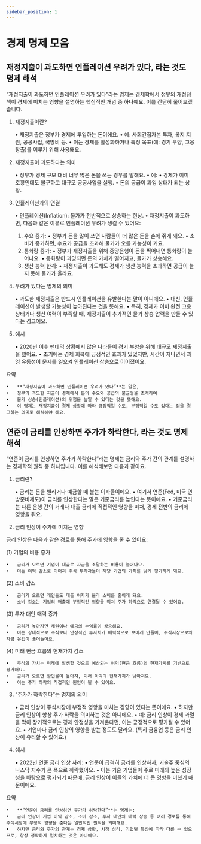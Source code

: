 ```yaml
---
sidebar_position: 1
---
```


# 경제 명제 모음  


## 재정지출이 과도하면 인플레이션 우려가 있다, 라는 것도 명제 해석  

“재정지출이 과도하면 인플레이션 우려가 있다”라는 명제는 경제학에서 정부의 재정정책이 경제에 미치는 영향을 설명하는 핵심적인 개념 중 하나예요. 이를 간단히 풀어보겠습니다.

1. 재정지출이란?

	•	재정지출은 정부가 경제에 투입하는 돈이에요.
	•	예: 사회간접자본 투자, 복지 지원, 공공사업, 국방비 등.
	•	이는 경제를 활성화하거나 특정 목표(예: 경기 부양, 고용 창출)를 이루기 위해 사용돼요.

2. 재정지출이 과도하다는 의미

	•	정부가 경제 규모 대비 너무 많은 돈을 쓰는 경우를 말해요.
	•	예:
	•	경제가 이미 호황인데도 불구하고 대규모 공공사업을 실행.
	•	돈의 공급이 과잉 상태가 되는 상황.

3. 인플레이션과의 연결

	•	인플레이션(Inflation): 물가가 전반적으로 상승하는 현상.
	•	재정지출이 과도하면, 다음과 같은 이유로 인플레이션 우려가 생길 수 있어요:
	1.	수요 증가:
	•	정부가 돈을 많이 쓰면 사람들이 더 많은 돈을 손에 쥐게 돼요.
	•	소비가 증가하면, 수요가 공급을 초과해 물가가 오를 가능성이 커요.
	2.	통화량 증가:
	•	정부가 재정지출을 위해 중앙은행이 돈을 찍어내면 통화량이 늘어나요.
	•	통화량이 과잉되면 돈의 가치가 떨어지고, 물가가 상승해요.
	3.	생산 능력 한계:
	•	재정지출이 과도해도 경제가 생산 능력을 초과하면 공급이 늘지 못해 물가가 올라요.

4. 우려가 있다는 명제의 의미

	•	과도한 재정지출은 반드시 인플레이션을 유발한다는 말이 아니에요.
	•	대신, 인플레이션이 발생할 가능성이 높아진다는 것을 뜻해요.
	•	특히, 경제가 이미 완전 고용 상태거나 생산 여력이 부족할 때, 재정지출이 추가적인 물가 상승 압력을 만들 수 있다는 경고예요.

5. 예시

	•	2020년 이후 팬데믹 상황에서 많은 나라들이 경기 부양을 위해 대규모 재정지출을 했어요.
	•	초기에는 경제 회복에 긍정적인 효과가 있었지만, 시간이 지나면서 과잉 유동성이 문제를 일으켜 인플레이션 상승으로 이어졌어요.

요약

	•	**“재정지출이 과도하면 인플레이션 우려가 있다”**는 말은,
	•	정부의 과도한 지출이 경제에서 돈의 수요와 공급의 불균형을 초래하여
	•	물가 상승(인플레이션)의 위험을 높일 수 있다는 것을 뜻해요.
	•	이 명제는 재정지출이 경제 상황에 따라 긍정적일 수도, 부정적일 수도 있다는 점을 경고하는 의미로 해석해야 해요.

##  연준이 금리를 인상하면 주가가 하락한다, 라는 것도 명제 해석


“연준이 금리를 인상하면 주가가 하락한다”라는 명제는 금리와 주가 간의 관계를 설명하는 경제학적 원칙 중 하나입니다. 이를 해석해보면 다음과 같아요.

1. 금리란?

	•	금리는 돈을 빌리거나 예금할 때 붙는 이자율이에요.
	•	여기서 연준(Fed, 미국 연방준비제도)이 금리를 인상한다는 말은 기준금리를 높인다는 뜻이에요.
	•	기준금리는 다른 은행 간의 거래나 대출 금리에 직접적인 영향을 미쳐, 경제 전반의 금리에 영향을 줘요.

2. 금리 인상이 주가에 미치는 영향

금리 인상은 다음과 같은 경로를 통해 주가에 영향을 줄 수 있어요:

(1) 기업의 비용 증가

	•	금리가 오르면 기업이 대출로 자금을 조달하는 비용이 늘어나요.
	•	이는 이익 감소로 이어져 주식 투자자들이 해당 기업의 가치를 낮게 평가하게 돼요.

(2) 소비 감소

	•	금리가 오르면 개인들도 대출 이자가 올라 소비를 줄이게 돼요.
	•	소비 감소는 기업의 매출에 부정적인 영향을 미쳐 주가 하락으로 연결될 수 있어요.

(3) 투자 대안 매력 증가

	•	금리가 높아지면 채권이나 예금의 수익률이 상승해요.
	•	이는 상대적으로 주식보다 안정적인 투자처가 매력적으로 보이게 만들어, 주식시장으로의 자금 유입이 줄어들어요.

(4) 미래 현금 흐름의 현재가치 감소

	•	주식의 가치는 미래에 발생할 것으로 예상되는 이익(현금 흐름)의 현재가치를 기반으로 평가해요.
	•	금리가 오르면 할인율이 높아져, 미래 이익의 현재가치가 낮아져요.
	•	이는 주가 하락의 직접적인 원인이 될 수 있어요.

3. “주가가 하락한다”는 명제의 의미

	•	금리 인상이 주식시장에 부정적 영향을 미치는 경향이 있다는 뜻이에요.
	•	하지만 금리 인상이 항상 주가 하락을 의미하는 것은 아니에요.
	•	예: 금리 인상이 경제 과열을 막아 장기적으로는 경제 안정성을 가져온다면, 이는 긍정적으로 평가될 수 있어요.
	•	기업마다 금리 인상의 영향을 받는 정도도 달라요. (특히 금융업 등은 금리 인상이 유리할 수 있어요.)

4. 예시

	•	2022년 연준 금리 인상 사례:
	•	연준이 급격히 금리를 인상하자, 기술주 중심의 나스닥 지수가 큰 폭으로 하락했어요.
	•	이는 기술 기업들이 주로 미래의 높은 성장성을 바탕으로 평가되기 때문에, 금리 인상이 이들의 가치에 더 큰 영향을 미쳤기 때문이에요.

요약

	•	**“연준이 금리를 인상하면 주가가 하락한다”**는 명제는:
	•	금리 인상이 기업 이익 감소, 소비 감소, 투자 대안의 매력 상승 등 여러 경로를 통해 주식시장에 부정적 영향을 준다는 일반적인 원칙을 의미해요.
	•	하지만 금리와 주가의 관계는 경제 상황, 시장 심리, 기업별 특성에 따라 다를 수 있으므로, 항상 정확하게 일치하는 것은 아니에요.